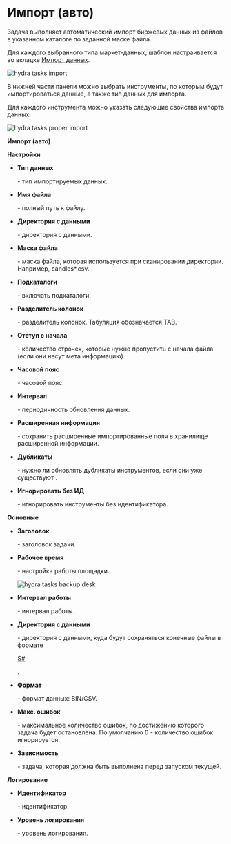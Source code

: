 # Импорт (авто)

Задача выполняет автоматический импорт биржевых данных из файлов в указанном каталоге по заданной маске файла.

Для каждого выбранного типа маркет\-данных, шаблон настраивается во вкладке [Импорт данных](HydraImport.md).

![hydra tasks import](~/images/hydra_tasks_import.png)

В нижней части панели можно выбрать инструменты, по которым будут импортироваться данные, а также тип данных для импорта.

Для каждого инструмента можно указать следующие свойства импорта данных:

![hydra tasks proper import](~/images/hydra_tasks_proper_import.png)

**Импорт (авто)**

**Настройки**

- **Тип данных**

   \- тип импортируемых данных. 
- **Имя файла**

   \- полный путь к файлу. 
- **Директория с данными**

   \- директория с данными. 
- **Маска файла**

   \- маска файла, которая используется при сканировании директории. Например, candles\*.csv. 
- **Подкаталоги**

   \- включать подкаталоги. 
- **Разделитель колонок**

   \- разделитель колонок. Табуляция обозначается TAB. 
- **Отступ с начала**

   \- количество строчек, которые нужно пропустить с начала файла (если они несут мета информацию). 
- **Часовой пояс**

   \- часовой пояс. 
- **Интервал**

   \- периодичность обновления данных. 
- **Расширенная информация**

   \- сохранить расширенные импортированные поля в хранилище расширенной информации. 
- **Дубликаты**

   \- нужно ли обновлять дубликаты инструментов, если они уже существуют . 
- **Игнорировать без ИД**

   \- игнорировать инструменты без идентификатора. 

**Основные**

- **Заголовок**

   \- заголовок задачи. 
- **Рабочее время**

   \- настройка работы площадки. 

  ![hydra tasks backup desk](~/images/hydra_tasks_backup_desk.png)
- **Интервал работы**

   \- интервал работы. 
- **Директория с данными**

   \- директория с данными, куда будут сохраняться конечные файлы в формате 

  [S\#](StockSharpAbout.md)

  . 
- **Формат**

   \- формат данных: BIN\/CSV. 
- **Макс. ошибок**

   \- максимальное количество ошибок, по достижению которого задача будет остановлена. По умолчанию 0 \- количество ошибок игнорируется. 
- **Зависимость**

   \- задача, которая должна быть выполнена перед запуском текущей. 

**Логирование**

- **Идентификатор**

   \- идентификатор. 
- **Уровень логирования**

   \- уровень логирования. 
